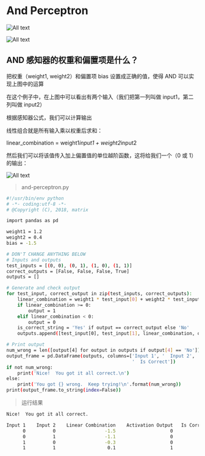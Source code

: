 # And Perceptron

![All text](http://ww1.sinaimg.cn/large/dc05ba18gy1fn4fbi1c83j20my0avq51.jpg)

![All text](http://ww1.sinaimg.cn/large/dc05ba18gy1fn4fc2axxcj20dr082weo.jpg)

## AND 感知器的权重和偏置项是什么？

把权重（weight1, weight2）和偏置项 bias 设置成正确的值，使得 AND 可以实现上图中的运算

在这个例子中，在上图中可以看出有两个输入（我们把第一列叫做 input1，第二列叫做 input2）

根据感知器公式，我们可以计算输出

线性组合就是所有输入乘以权重后求和：

linear_combination = weight1*input1 + weight2*input2

然后我们可以将该值传入加上偏置值的单位越阶函数，这将给我们一个（0 或 1）的输出：

![All text](http://ww1.sinaimg.cn/large/dc05ba18gy1fn4ff33ne7j20nl046t95.jpg)

>and-perceptron.py

```bash
#!/usr/bin/env python
# -*- coding:utf-8 -*-
# @Copyright (C), 2018, matrix

import pandas as pd

weight1 = 1.2
weight2 = 0.4
bias = -1.5

# DON'T CHANGE ANYTHING BELOW
# Inputs and outputs
test_inputs = [(0, 0), (0, 1), (1, 0), (1, 1)]
correct_outputs = [False, False, False, True]
outputs = []

# Generate and check output
for test_input, correct_output in zip(test_inputs, correct_outputs):
    linear_combination = weight1 * test_input[0] + weight2 * test_input[1] + bias
    if linear_combination >= 0:
        output = 1
    elif linear_combination < 0:
        output = 0
    is_correct_string = 'Yes' if output == correct_output else 'No'
    outputs.append([test_input[0], test_input[1], linear_combination, output, is_correct_string])

# Print output
num_wrong = len([output[4] for output in outputs if output[4] == 'No'])
output_frame = pd.DataFrame(outputs, columns=['Input 1', '  Input 2', '  Linear Combination', '  Activation Output',
                                              '  Is Correct'])
if not num_wrong:
    print('Nice!  You got it all correct.\n')
else:
    print('You got {} wrong.  Keep trying!\n'.format(num_wrong))
print(output_frame.to_string(index=False))
```

>运行结果

```bash
Nice!  You got it all correct.

Input 1    Input 2    Linear Combination    Activation Output   Is Correct
      0          0                  -1.5                    0          Yes
      0          1                  -1.1                    0          Yes
      1          0                  -0.3                    0          Yes
      1          1                   0.1                    1          Yes
```
